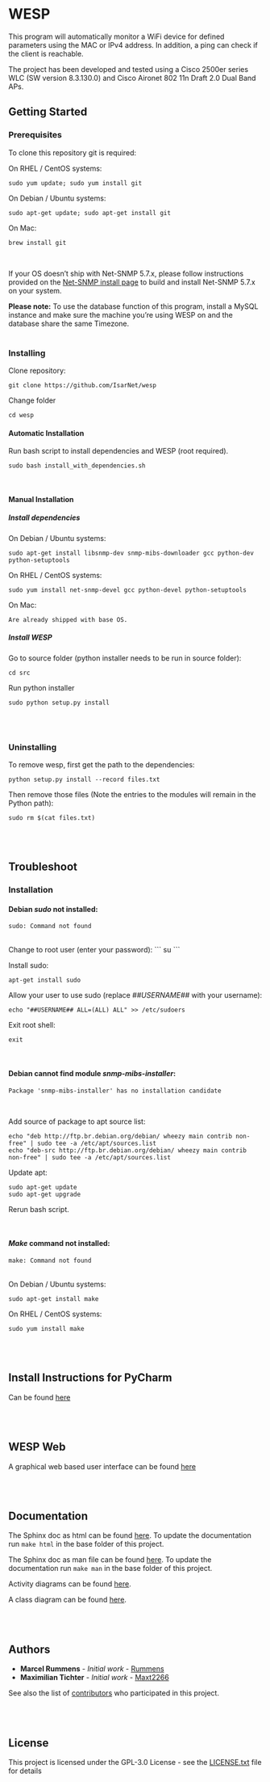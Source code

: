 
# WESP

This program will automatically monitor a WiFi device for defined parameters using the MAC or IPv4 address. In addition, a ping can check if the client is reachable. 

The project has been developed and tested using a Cisco 2500er series WLC (SW version 8.3.130.0) and Cisco Aironet 802 11n Draft 2.0 Dual Band APs.
## Getting Started


### Prerequisites

To clone this repository git is required:

On RHEL / CentOS systems:
```
sudo yum update; sudo yum install git
```
On Debian / Ubuntu systems:
```
sudo apt-get update; sudo apt-get install git
```
On Mac:
```
brew install git
```
<br />

If your OS doesn’t ship with Net-SNMP 5.7.x, please follow instructions provided on the [Net-SNMP install page](%28http://www.net-snmp.org/docs/INSTALL.html) to build and install Net-SNMP 5.7.x on your system.

**Please note:** To use the database function of this program, install a MySQL instance and make sure the machine 
you’re  using WESP on and the database share the same Timezone. 
<br />
<br />

### Installing
Clone repository:
```
git clone https://github.com/IsarNet/wesp
```

Change folder
```
cd wesp
```

#### Automatic Installation
Run bash script to install dependencies and WESP (root required).
```
sudo bash install_with_dependencies.sh
```
<br />

#### Manual Installation
##### Install dependencies

On Debian / Ubuntu systems:
```
sudo apt-get install libsnmp-dev snmp-mibs-downloader gcc python-dev python-setuptools
```

On RHEL / CentOS systems:
```
sudo yum install net-snmp-devel gcc python-devel python-setuptools
```

On Mac:
```
Are already shipped with base OS.
```

##### Install WESP

Go to source folder (python installer needs to be run in source folder):
```
cd src
```
Run python installer
```
sudo python setup.py install
```

<br />
<br />

### Uninstalling

To remove wesp, first get the path to the dependencies:
```
python setup.py install --record files.txt
```

Then remove those files (Note the entries to the modules will remain in the Python path):
```
sudo rm $(cat files.txt)
```

<br />
<br />

## Troubleshoot
### Installation
#### Debian  *sudo* not installed:
```
sudo: Command not found
```
<br />
Change to root user (enter your password):
```
su
```

Install sudo:
```
apt-get install sudo
```

Allow your user to use sudo (replace *##USERNAME##* with your username):
```
echo "##USERNAME## ALL=(ALL) ALL" >> /etc/sudoers
```

Exit root shell:
```
exit
```

<br />

#### Debian cannot find module *snmp-mibs-installer*:
```
Package 'snmp-mibs-installer' has no installation candidate
```
<br />

Add source of package to apt source list:

```
echo "deb http://ftp.br.debian.org/debian/ wheezy main contrib non-free" | sudo tee -a /etc/apt/sources.list
echo "deb-src http://ftp.br.debian.org/debian/ wheezy main contrib non-free" | sudo tee -a /etc/apt/sources.list
```

Update apt:
```
sudo apt-get update
sudo apt-get upgrade
```

Rerun bash script.

<br />

#### *Make* command not installed:
```
make: Command not found
```
<br />
On Debian / Ubuntu systems:

```
sudo apt-get install make
```

On RHEL / CentOS systems:

```
sudo yum install make
```

<br />
<br />

## Install Instructions for PyCharm
Can be found [here](https://github.com/IsarNet/wesp/tree/master/doc/PyCharm_Integeration)

<br />
<br />


## WESP Web
A graphical web based user interface can be found [here](https://github.com/IsarNet/wesp_web)

<br />
<br />

## Documentation
The Sphinx doc as html can be found [here](https://github.com/IsarNet/wesp/tree/master/doc/html). To update the documentation run ```make html``` in the base folder of this project.

The Sphinx doc as man file can be found [here](https://github.com/IsarNet/wesp/tree/master/doc/man). To update the documentation run ```make man``` in the base folder of this project.

Activity diagrams can be found [here](https://github.com/IsarNet/wesp/tree/master/doc/Activity_Diagrams).

A class diagram can be found [here](https://github.com/IsarNet/wesp/blob/master/doc/wesp_class_diagram.png).

<br />
<br />

## Authors

* **Marcel Rummens** - *Initial work* - [Rummens](https://github.com/Rummens)
 * **Maximilian Tichter** - *Initial work* - [Maxt2266](https://github.com/maxt2266)


See also the list of [contributors](https://github.com/IsarNet/wesp/contributors) who participated in this project.

<br />
<br />

## License

This project is licensed under the GPL-3.0 License - see the [LICENSE.txt](LICENSE.txt) file for details

<br />
<br />


